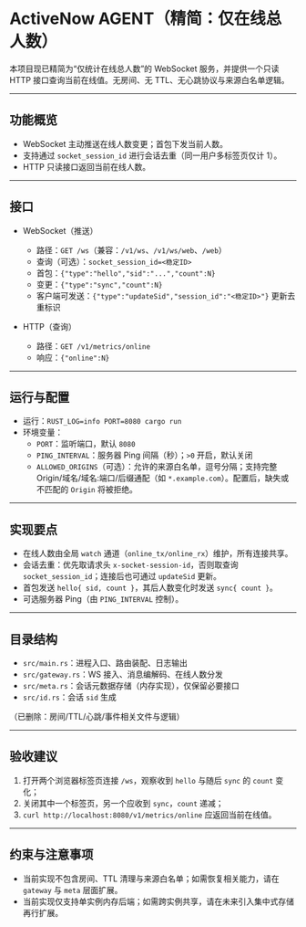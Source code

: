 # ActiveNow AGENT（精简：仅在线总人数）

本项目现已精简为“仅统计在线总人数”的 WebSocket 服务，并提供一个只读 HTTP 接口查询当前在线值。无房间、无 TTL、无心跳协议与来源白名单逻辑。

---

## 功能概览

- WebSocket 主动推送在线人数变更；首包下发当前人数。
- 支持通过 `socket_session_id` 进行会话去重（同一用户多标签页仅计 1）。
- HTTP 只读接口返回当前在线人数。

---

## 接口

- WebSocket（推送）
  - 路径：`GET /ws`（兼容：`/v1/ws`、`/v1/ws/web`、`/web`）
  - 查询（可选）：`socket_session_id=<稳定ID>`
  - 首包：`{"type":"hello","sid":"...","count":N}`
  - 变更：`{"type":"sync","count":N}`
  - 客户端可发送：`{"type":"updateSid","session_id":"<稳定ID>"}` 更新去重标识

- HTTP（查询）
  - 路径：`GET /v1/metrics/online`
  - 响应：`{"online":N}`

---

## 运行与配置

- 运行：`RUST_LOG=info PORT=8080 cargo run`
- 环境变量：
  - `PORT`：监听端口，默认 `8080`
  - `PING_INTERVAL`：服务器 Ping 间隔（秒）；`>0` 开启，默认关闭
  - `ALLOWED_ORIGINS`（可选）：允许的来源白名单，逗号分隔；支持完整 Origin/域名/域名:端口/后缀通配（如 `*.example.com`）。配置后，缺失或不匹配的 `Origin` 将被拒绝。

---

## 实现要点

- 在线人数由全局 `watch` 通道（`online_tx/online_rx`）维护，所有连接共享。
- 会话去重：优先取请求头 `x-socket-session-id`，否则取查询 `socket_session_id`；连接后也可通过 `updateSid` 更新。
- 首包发送 `hello{ sid, count }`，其后人数变化时发送 `sync{ count }`。
- 可选服务器 Ping（由 `PING_INTERVAL` 控制）。

---

## 目录结构

- `src/main.rs`：进程入口、路由装配、日志输出
- `src/gateway.rs`：WS 接入、消息编解码、在线人数分发
- `src/meta.rs`：会话元数据存储（内存实现），仅保留必要接口
- `src/id.rs`：会话 `sid` 生成

（已删除：房间/TTL/心跳/事件相关文件与逻辑）

---

## 验收建议

1) 打开两个浏览器标签页连接 `/ws`，观察收到 `hello` 与随后 `sync` 的 `count` 变化；
2) 关闭其中一个标签页，另一个应收到 `sync`，`count` 递减；
3) `curl http://localhost:8080/v1/metrics/online` 应返回当前在线值。

---

## 约束与注意事项

- 当前实现不包含房间、TTL 清理与来源白名单；如需恢复相关能力，请在 `gateway` 与 `meta` 层面扩展。
- 当前实现仅支持单实例内存后端；如需跨实例共享，请在未来引入集中式存储再行扩展。
